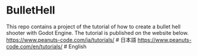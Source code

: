 # BulletHell
This repo contains a project of the tutorial of how to create a bullet hell shooter with Godot Engine.
The tutorial is published on the website below.
https://www.peanuts-code.com/ja/tutorials/ # 日本語
https://www.peanuts-code.com/en/tutorials/ # English
